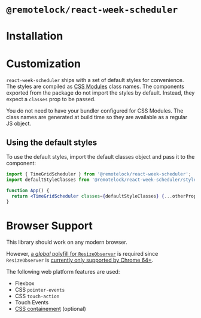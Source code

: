 # `@remotelock/react-week-scheduler`

# Installation

# Customization

`react-week-scheduler` ships with a set of default styles for convenience. The styles are compiled as [CSS Modules](https://github.com/css-modules/css-modules) class names. The components exported from the package do not import the styles by default. Instead, they expect a `classes` prop to be passed.

You do not need to have your bundler configured for CSS Modules. The class names are generated at build time so they are available as a regular JS object.

## Using the default styles

To use the default styles, import the default classes object and pass it to the component:

```jsx
import { TimeGridScheduler } from '@remotelock/react-week-scheduler';
import defaultStyleClasses from '@remotelock/react-week-scheduler/styles';

function App() {
  return <TimeGridScheduler classes={defaultStyleClasses} {...otherProps} />;
}
```

# Browser Support

This library should work on any modern browser.

However, [a _global_ polyfill for `ResizeObserver`](https://www.npmjs.com/package/resize-observer-polyfill) is required since `ResizeObserver` is [currently only supported by Chrome 64+](https://caniuse.com/#feat=resizeobserver).

The following web platform features are used:

- Flexbox
- CSS `pointer-events`
- CSS `touch-action`
- Touch Events
- [CSS containement](https://developers.google.com/web/updates/2016/06/css-containment) (optional)
